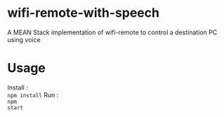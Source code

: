 # wifi-remote-with-speech
A MEAN Stack implementation of wifi-remote to control a destination PC using voice


# Usage

Install : <br>
<code>npm install</code>
Run :  <br>
<code>npm start</code>
